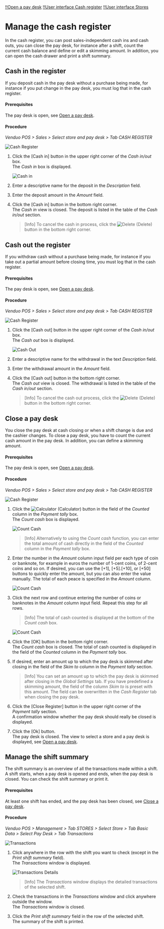 [!!Open a pay desk](./01_OpenPayDesk.md)
[!!User interface Cash register](../UserInterface/01c_CashRegister.md)
[!!User interface Stores](../UserInterface/02b_Stores.md)

# Manage the cash register

In the cash register, you can post sales-independent cash ins and cash outs, you can close the pay desk, for instance after a shift, count the current cash balance and define or edit a skimming amount. In addition, you can open the cash drawer and print a shift summary.


## Cash in the register

If you deposit cash in the pay desk without a purchase being made, for instance if you put change in the pay desk, you must log that in the cash register.

#### Prerequisites

The pay desk is open, see [Open a pay desk](./01_OpenPayDesk.md).

#### Procedure

*Venduo POS > Sales > Select store and pay desk > Tab CASH REGISTER*

![Cash Register](../../Assets/Screenshots/POS/Sales/CashRegister/CashRegister.png "[Cash Register]")

1. Click the [Cash in] button in the upper right corner of the *Cash in/out* box.   
    The *Cash in* box is displayed.

    ![Cash in](../../Assets/Screenshots/POS/Sales/CashRegister/CashIn.png "[Cash in]")

2. Enter a descriptive name for the deposit in the *Description* field.

3. Enter the deposit amount in the *Amount* field.

4. Click the [Cash in] button in the bottom right corner.  
    The *Cash in* view is closed. The deposit is listed in the table of the *Cash in/out* section.   

    > [Info] To cancel the cash in process, click the ![Delete](../../Assets/Icons/Trash03.png "[Delete]") (Delete) button in the bottom right corner.



## Cash out the register

If you withdraw cash without a purchase being made, for instance if you take out a partial amount before closing time, you must log that in the cash register.

#### Prerequisites

The pay desk is open, see [Open a pay desk](./01_OpenPayDesk.md).

#### Procedure

*Venduo POS > Sales > Select store and pay desk > Tab CASH REGISTER*

![Cash Register](../../Assets/Screenshots/POS/Sales/CashRegister/CashRegister.png "[Cash Register]")

1. Click the [Cash out] button in the upper right corner of the *Cash in/out* box.   
    The *Cash out* box is displayed.

    ![Cash Out](../../Assets/Screenshots/POS/Sales/CashRegister/CashOut.png "[Cash Out]")

2. Enter a descriptive name for the withdrawal in the text *Description* field.

3. Enter the withdrawal amount in the *Amount* field.

4. Click the [Cash out] button in the bottom right corner.  
    The *Cash out* view is closed. The withdrawal is listed in the table of the *Cash in/out* section.   

    > [Info] To cancel the cash out process, click the ![Delete](../../Assets/Icons/Trash04.png "[Delete]") (Delete) button in the bottom right corner.



## Close a pay desk

You close the pay desk at cash closing or when a shift change is due and the cashier changes. To close a pay desk, you have to count the current cash amount in the pay desk. In addition, you can define a skimming amount.

#### Prerequisites

The pay desk is open, see [Open a pay desk](./01_OpenPayDesk.md).

#### Procedure

*Venduo POS > Sales > Select store and pay desk > Tab CASH REGISTER*

![Cash Register](../../Assets/Screenshots/POS/Sales/CashRegister/CashRegister.png "[Cash Register]")

1. Click the ![Calculator](../../Assets/Icons/Calculator01.png "[Calculator]") (Calculator) button in the field of the *Counted* column in the *Payment tally* box.   
    The *Count cash* box is displayed.

    ![Count Cash](../../Assets/Screenshots/POS/Sales/CashRegister/CountCash.png "[Count Cash]")

    > [Info] Alternatively to using the *Count cash* function, you can enter the total amount of cash directly in the field of the *Counted* column in the *Payment tally* box.

2. Enter the number in the *Amount* column input field per each type of coin or banknote, for example in euros the number of 1-cent coins, of 2-cent coins and so on. If desired, you can use the [+1], [+5].[+10], or [+50] buttons to quickly enter the amount, but you can also enter the value manually. The total of each peace is specified in the *Amount* column.

    ![Count Cash](../../Assets/Screenshots/POS/Sales/CashRegister/CountCash.png "[Count Cash]")

3. Click the next row and continue entering the number of coins or banknotes in the *Amount* column input field. Repeat this step for all rows.

    > [Info] The total of cash counted is displayed at the bottom of the *Count cash* box.

    ![Count Cash](../../Assets/Screenshots/POS/Sales/CashRegister/CountCash2.png "[Count Cash]")

4. Click the [OK] button in the bottom right corner.  
    The *Count cash* box is closed. The total of cash counted is displayed in the field of the *Counted* column in the *Payment tally* box.

5. If desired, enter an amount up to which the pay desk is skimmed after closing in the field of the *Skim to* column in the *Payment tally* section.

    > [Info] You can set an amount up to which the pay desk is skimmed after closing in the *Global Settings* tab. If you have predefined a skimming amount, the field of the column *Skim to* is preset with this amount. The field can be overwritten in the *Cash Register* tab when closing the pay desk.

6. Click the [Close Register] button in the upper right corner of the *Payment tally* section.   
    A confirmation window whether the pay desk should really be closed is displayed.

7. Click the [Ok] button.   
    The pay desk is closed. The view to select a store and a pay desk is displayed, see [Open a pay desk](./01_OpenPayDesk.md).



## Manage the shift summary

The shift summary is an overview of all the transactions made within a shift. A shift starts, when a pay desk is opened and ends, when the pay desk is closed. You can check the shift summary or print it.

#### Prerequisites

At least one shift has ended, and the pay desk has been closed, see [Close a pay desk](#close-a-pay-desk).

#### Procedure

*Venduo POS > Management > Tab STORES > Select Store > Tab Basic Data > Select Pay Desk > Tab Transactions*

![Transactions](../../Assets/Screenshots/POS/Management/Stores/PayDesk/Transactions/Transactions.png "[Transactions]")

1. Click anywhere in the row with the shift you want to check (except in the *Print shift summary* field).   
    The *Transactions* window is displayed.

    ![Transactions Details](../../Assets/Screenshots/POS/Management/Stores/PayDesk/Transactions/Details.png "[Transactions Details]")

    > [Info] The *Transactions* window displays the detailed transactions of the selected shift.

2. Check the transactions in the *Transactions* window and click anywhere outside the window.   
    The *Transactions* window is closed.

3. Click the *Print shift summary* field in the row of the selected shift.   
    The summary of the shift is printed.

[comments]: <> (For me, a new tab in the browser is displayed with the shift summary. Is it like that by default or do I have to configure it somewhere in the printing settings?)
